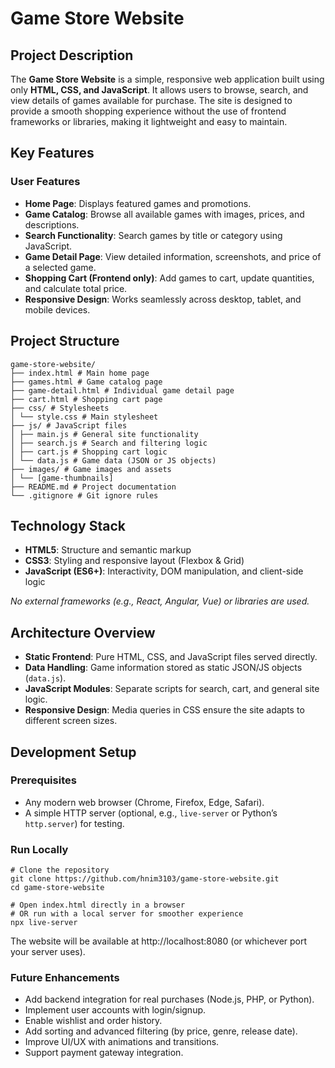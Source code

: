 # Game Store Website

## Project Description

The **Game Store Website** is a simple, responsive web application built using only **HTML, CSS, and JavaScript**. It allows users to browse, search, and view details of games available for purchase. The site is designed to provide a smooth shopping experience without the use of frontend frameworks or libraries, making it lightweight and easy to maintain.

## Key Features

### User Features
- **Home Page**: Displays featured games and promotions.  
- **Game Catalog**: Browse all available games with images, prices, and descriptions.  
- **Search Functionality**: Search games by title or category using JavaScript.  
- **Game Detail Page**: View detailed information, screenshots, and price of a selected game.  
- **Shopping Cart (Frontend only)**: Add games to cart, update quantities, and calculate total price.  
- **Responsive Design**: Works seamlessly across desktop, tablet, and mobile devices.  

## Project Structure

```
game-store-website/
├── index.html # Main home page
├── games.html # Game catalog page
├── game-detail.html # Individual game detail page
├── cart.html # Shopping cart page
├── css/ # Stylesheets
│ └── style.css # Main stylesheet
├── js/ # JavaScript files
│ ├── main.js # General site functionality
│ ├── search.js # Search and filtering logic
│ ├── cart.js # Shopping cart logic
│ └── data.js # Game data (JSON or JS objects)
├── images/ # Game images and assets
│ └── [game-thumbnails]
├── README.md # Project documentation
└── .gitignore # Git ignore rules
```
## Technology Stack

- **HTML5**: Structure and semantic markup  
- **CSS3**: Styling and responsive layout (Flexbox & Grid)  
- **JavaScript (ES6+)**: Interactivity, DOM manipulation, and client-side logic  

_No external frameworks (e.g., React, Angular, Vue) or libraries are used._  

## Architecture Overview

- **Static Frontend**: Pure HTML, CSS, and JavaScript files served directly.  
- **Data Handling**: Game information stored as static JSON/JS objects (`data.js`).  
- **JavaScript Modules**: Separate scripts for search, cart, and general site logic.  
- **Responsive Design**: Media queries in CSS ensure the site adapts to different screen sizes.  

## Development Setup

### Prerequisites
- Any modern web browser (Chrome, Firefox, Edge, Safari).  
- A simple HTTP server (optional, e.g., `live-server` or Python’s `http.server`) for testing.  

### Run Locally

```
# Clone the repository
git clone https://github.com/hnim3103/game-store-website.git
cd game-store-website

# Open index.html directly in a browser
# OR run with a local server for smoother experience
npx live-server
```
The website will be available at http://localhost:8080 (or whichever port your server uses).

### Future Enhancements

- Add backend integration for real purchases (Node.js, PHP, or Python).
- Implement user accounts with login/signup.
- Enable wishlist and order history.
- Add sorting and advanced filtering (by price, genre, release date).
- Improve UI/UX with animations and transitions.
- Support payment gateway integration.